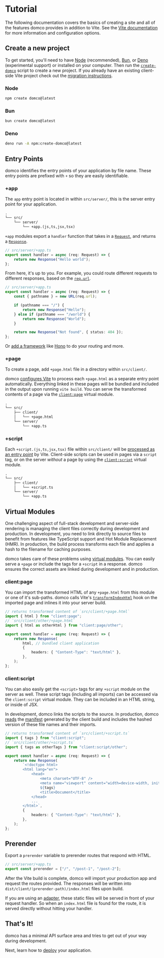 # Tutorial

The following documentation covers the basics of creating a site and all of the features domco provides in addition to Vite. See the [Vite documentation](https://vitejs.dev/) for more information and configuration options.

## Create a new project

To get started, you'll need to have [Node](https://nodejs.org) (recommended), [Bun](https://bun.sh/), or [Deno](https://deno.com) (experimental support) or installed on your computer. Then run the [`create-domco`](https://github.com/rossrobino/domco/tree/main/packages/create-domco) script to create a new project. If you already have an existing client-side Vite project check out the [migration instructions](/migrate).

### Node

```bash
npm create domco@latest
```

### Bun

```bash
bun create domco@latest
```

### Deno

```bash
deno run -A npm:create-domco@latest
```

## Entry Points

domco identifies the entry points of your application by file name. These entry points are prefixed with `+` so they are easily identifiable.

### +app

The `app` entry point is located in within `src/server/`, this is the server entry point for your application.

```txt {4}
.
└── src/
	└── server/
		└── +app.(js,ts,jsx,tsx)
```

`+app` modules export a `handler` function that takes in a [`Request`](https://developer.mozilla.org/en-US/docs/Web/API/Request), and returns a [`Response`](https://developer.mozilla.org/en-US/docs/Web/API/Response).

```ts
// src/server/+app.ts
export const handler = async (req: Request) => {
	return new Response("Hello world");
};
```

From here, it's up to you. For example, you could route different requests to different responses, based on the [`req.url`](https://developer.mozilla.org/en-US/docs/Web/API/Request/url).

```ts
// src/server/+app.ts
export const handler = async (req: Request) => {
	const { pathname } = new URL(req.url);

	if (pathname === "/") {
		return new Response("Hello");
	} else if (pathname === "/world") {
		return new Response("World");
	}

	return new Response("Not found", { status: 404 });
};
```

Or [add a framework](/examples#server-frameworks) like [Hono](/examples#hono) to do your routing and more.

### +page

To create a page, add `+page.html` file in a directory within `src/client/`.

domco [configures Vite](https://vitejs.dev/guide/build#multi-page-app) to process each `+page.html` as a separate entry point automatically. Everything linked in these pages will be bundled and included in the output upon running `vite build`. You can serve the transformed contents of a page via the [`client:page`](#client%3Apage) virtual module.

```txt {4}
.
└── src/
	├── client/
	│	└── +page.html
	└── server/
		└── +app.ts
```

### +script

Each `+script.(js,ts,jsx,tsx)` file within `src/client/` will be [processed as an entry point](https://rollupjs.org/configuration-options/#input) by Vite. Client-side scripts can be used in pages via a `script` tag, or on the server _without_ a page by using the [`client:script`](#client%3Ascript) virtual module.

```txt {4}
.
└── src/
	├── client/
	│	└── +script.ts
	└── server/
		└── +app.ts
```

## Virtual Modules

One challenging aspect of full-stack development and server-side rendering is managing the client files correctly during development and production. In development, you need to link directly to source files to benefit from features like TypeScript support and Hot Module Replacement (HMR). In production, the build process transforms each file and applies a hash to the filename for caching purposes.

domco takes care of these problems using [virtual modules](https://vitejs.dev/guide/api-plugin.html#virtual-modules-convention). You can easily serve a `+page` or include the tags for a `+script` in a response. domco ensures the correct assets are linked during development and in production.

### client:page

You can import the transformed HTML of any `+page.html` from this module or one of it's sub-paths. domco calls Vite's [`transformIndexHtml`](https://vitejs.dev/guide/api-plugin.html#transformindexhtml) hook on the imported page and inlines it into your server build.

```ts {2,8}
// returns transformed content of `src/client/+page.html`
import { html } from "client:page";
// `src/client/other/+page.html`
import { html as otherHtml } from "client:page/other";

export const handler = async (req: Request) => {
	return new Response(
		html, // bundled client application
		{
			headers: { "Content-Type": "text/html" },
		},
	);
};
```

### client:script

You can also easily get the `<script>` tags for any `+script` module on the server as well. These script tags (including all imports) can be accessed via the `client:script` virtual module. They can be included in an HTML string, or inside of JSX.

In development, domco links the scripts to the source. In production, domco [reads](https://vitejs.dev/guide/backend-integration.html) the [manifest](https://vitejs.dev/config/build-options.html#build-manifest) generated by the client build and includes the hashed version of these file names and their imports.

```ts {2,13}
// returns transformed content of `src/client/+script.ts`
import { tags } from "client:script";
// `src/client/other/+script.ts`
import { tags as otherTags } from "client:script/other";

export const handler = async (req: Request) => {
	return new Response(
		`<!doctype html>
		<html lang="en">
			<head>
				<meta charset="UTF-8" />
				<meta name="viewport" content="width=device-width, initial-scale=1.0" />
				${tags}
				<title>Document</title>
			</head>
			...
		</html>`,
		{
			headers: { "Content-Type": "text/html" },
		},
	);
};
```

## Prerender

Export a `prerender` variable to prerender routes that respond with HTML.

```ts
// src/server/+app.ts
export const prerender = ["/", "/post-1", "/post-2"];
```

After the Vite build is complete, domco will import your production app and request the routes provided. The responses will be written into `dist/client/(prerender-path)/index.html` files upon build.

If you are using an [adapter](/deploy#adapters), these static files will be served in front of your request handler. So when an `index.html` file is found for the route, it is served directly without hitting your handler.

## That's It!

domco has a minimal API surface area and tries to get out of your way during development.

Next, learn how to [deploy](/deploy) your application.
